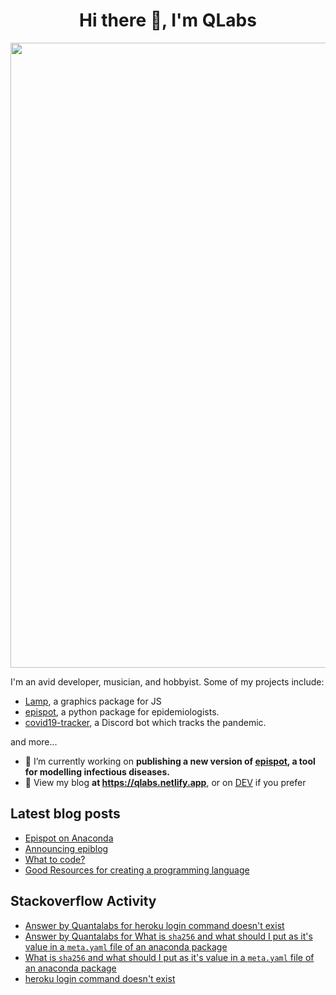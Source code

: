 <h1 align="center">Hi there 👋, I'm QLabs </h1>
<img src="https://i.ibb.co/mbr1j6p/Qlabs.png" width="1000px">

I'm an avid developer, musician, and hobbyist. Some of my projects include:
 - [Lamp](https://github.com/Quantalabs/Lamp), a graphics package for JS
- [epispot](https://github.com/epispot/epispot), a python package for epidemiologists. 
- [covid19-tracker](https://github.com/epispot/covid19-tracker), a Discord bot which tracks the pandemic.

and more...

- 🔭 I’m currently working on **publishing a new version of [epispot](https://github.com/epispot/epispot), a tool for modelling infectious diseases.**
- 📜 View my blog **at https://qlabs.netlify.app**, or on [DEV](https://dev.to/Quantalabs) if you prefer

## Latest blog posts
<!-- BLOG-POST-LIST:START -->
- [Epispot on Anaconda](https://dev.to/epispot/epispot-on-anaconda-15l8)
- [Announcing epiblog](https://dev.to/epispot/announcing-epiblog-2g4c)
- [What to code?](https://dev.to/quantalabs/what-to-code-k24)
- [Good Resources for creating a programming language](https://dev.to/quantalabs/good-resources-for-creating-a-programming-language-38mh)
<!-- BLOG-POST-LIST:END -->

## Stackoverflow Activity
<!-- STACKOVERFLOW:START -->
- [Answer by Quantalabs for heroku login command doesn't exist](https://stackoverflow.com/questions/65164186/heroku-login-command-doesnt-exist/65473067#65473067)
- [Answer by Quantalabs for What is `sha256` and what should I put as it's value in a `meta.yaml` file of an anaconda package](https://stackoverflow.com/questions/65209682/what-is-sha256-and-what-should-i-put-as-its-value-in-a-meta-yaml-file-of-an/65209848#65209848)
- [What is `sha256` and what should I put as it's value in a `meta.yaml` file of an anaconda package](https://stackoverflow.com/questions/65209682/what-is-sha256-and-what-should-i-put-as-its-value-in-a-meta-yaml-file-of-an)
- [heroku login command doesn't exist](https://stackoverflow.com/questions/65164186/heroku-login-command-doesnt-exist)
<!-- STACKOVERFLOW:END -->
